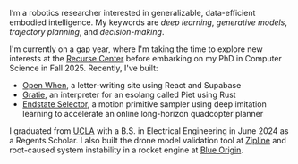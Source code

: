 I’m a robotics researcher interested in generalizable, data-efficient embodied intelligence. My keywords are *deep learning*, *generative models*, *trajectory planning*, and *decision-making*.

I'm currently on a gap year, where I'm taking the time to explore new interests at the [Recurse Center](https://www.recurse.com/) before embarking on my PhD in Computer Science in Fall 2025. Recently, I've built:
- [Open When](https://www.openwhen.site/), a letter-writing site using React and Supabase
- [Gratie](https://github.com/grkw/gratie), an interpreter for an esolang called Piet using Rust
- [Endstate Selector](https://github.com/grkw/endstate_selector_model), a motion primitive sampler using deep imitation learning to accelerate an online long-horizon quadcopter planner

I graduated from [UCLA](https://ucla.edu/) with a B.S. in Electrical Engineering in June 2024 as a Regents Scholar. I also built the drone model validation tool at [Zipline](https://www.flyzipline.com/) and root-caused system instability in a rocket engine at [Blue Origin](https://www.blueorigin.com/).
<!--
**grkw/grkw** is a ✨ _special_ ✨ repository because its `README.md` (this file) appears on your GitHub profile.

Here are some ideas to get you started:

- 🔭 I’m currently working on ...
- 🌱 I’m currently learning ...
- 👯 I’m looking to collaborate on ...
- 🤔 I’m looking for help with ...
- 💬 Ask me about ...
- 📫 How to reach me: ...
- 😄 Pronouns: ...
- ⚡ Fun fact: ...
-->
